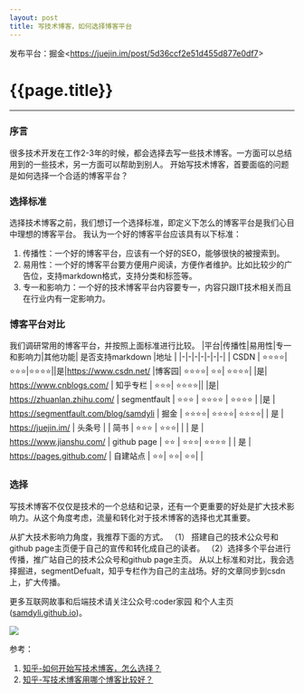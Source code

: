 ```yaml
---
layout: post
title: 写技术博客，如何选择博客平台
---
```


发布平台：掘金<<https://juejin.im/post/5d36ccf2e51d455d877e0df7>>

# {{page.title}}

------

### 序言
很多技术开发在工作2-3年的时候，都会选择去写一些技术博客。一方面可以总结用到的一些技术，另一方面可以帮助到别人。 开始写技术博客，首要面临的问题是如何选择一个合适的博客平台？
### 选择标准
选择技术博客之前，我们想订一个选择标准，即定义下怎么的博客平台是我们心目中理想的博客平台。
我认为一个好的博客平台应该具有以下标准：
1.  传播性：一个好的博客平台，应该有一个好的SEO，能够很快的被搜索到。
2.  易用性：一个好的博客平台要方便用户阅读，方便作者维护。比如比较少的广告位，支持markdown格式，支持分类和标签等。
3.  专一和影响力：一个好的技术博客平台内容要专一，内容只跟IT技术相关而且在行业内有一定影响力。

### 博客平台对比
我们调研常用的博客平台，并按照上面标准进行比较。
|平台|传播性|易用性|专一和影响力|其他功能| 是否支持markdown |地址 | 
|-|-|-|-|-|-|-|
| CSDN | ⭐⭐⭐⭐| ⭐⭐⭐|⭐⭐⭐⭐||是|https://www.csdn.net/
|博客园| ⭐⭐⭐⭐| ⭐⭐| ⭐⭐⭐⭐| |是| https://www.cnblogs.com/
| 知乎专栏 | ⭐⭐⭐| ⭐⭐⭐⭐|| |是| https://zhuanlan.zhihu.com/
| segmentfault | ⭐⭐⭐ | ⭐⭐⭐⭐ | ⭐⭐⭐⭐ | |是 | https://segmentfault.com/blog/samdyli
| 掘金 |  ⭐⭐⭐⭐| ⭐⭐⭐⭐| ⭐⭐⭐⭐| | 是 | https://juejin.im/
| 头条号 | 
| 简书 | ⭐⭐⭐ | ⭐⭐⭐| | | 是 | https://www.jianshu.com/
| github page | ⭐⭐ | ⭐⭐⭐| ⭐⭐⭐⭐ | | 是 |  https://pages.github.com/
| 自建站点 | ⭐⭐| ⭐⭐| ⭐⭐| | 

### 选择

写技术博客不仅仅是技术的一个总结和记录，还有一个更重要的好处是扩大技术影响力。从这个角度考虑，流量和转化对于技术博客的选择也尤其重要。

从扩大技术影响力角度，我推荐下面的方式。
（1） 搭建自己的技术公众号和github page主页便于自己的宣传和转化成自己的读者。
（2）选择多个平台进行传播，推广站自己的技术公众号和github page主页。
从以上标准和对比，我会选择掘进，segmentDefualt，知乎专栏作为自己的主战场。好的文章同步到csdn上，扩大传播。

更多互联网故事和后端技术请关注公众号:coder家园 和个人主页([samdyli.github.io](samdyli.githu.io))。

![](https://user-gold-cdn.xitu.io/2019/7/23/16c1e7922fc4ac6b?w=258&h=258&f=png&s=39922)

参考：
1. [知乎-如何开始写技术博客，怎么选择？](https://www.zhihu.com/question/24629410/answer/292894980)
2. [知乎-写技术博客用哪个博客比较好？](https://www.zhihu.com/question/21739407/answer/202941623)